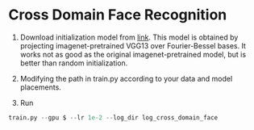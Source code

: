# Cross Domain Face Recognition

1. Download initialization model from [link](https://arxiv.org/pdf/1909.11285.pdf). This model is obtained by projecting imagenet-pretrained VGG13 over Fourier-Bessel bases. It works not as good as the original imagenet-pretrained model, but is better than random initialization.

2. Modifying the path in train.py according to your data and model placements.

3. Run

```python
train.py --gpu $ --lr 1e-2 --log_dir log_cross_domain_face
```